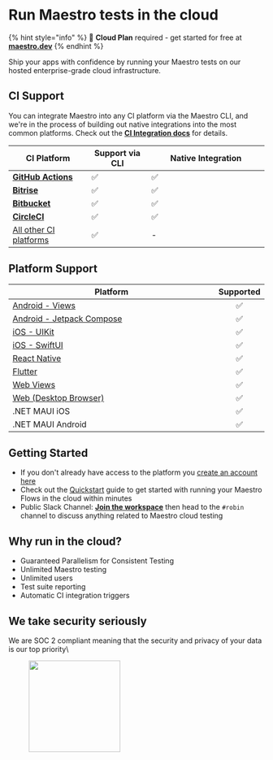 # Run Maestro tests in the cloud

{% hint style="info" %}
🚀 **Cloud Plan** required - get started for free at [**maestro.dev**](https://www.maestro.dev/)
{% endhint %}

Ship your apps with confidence by running your Maestro tests on our hosted enterprise-grade cloud infrastructure.

## CI Support

You can integrate Maestro into any CI platform via the Maestro CLI, and we're in the process of building out native integrations into the most common platforms. Check out the [**CI Integration docs**](ci-integration/) for details.

<table><thead><tr><th width="225">CI Platform</th><th width="153.3073110285006">Support via CLI</th><th width="385.66666666666674">Native Integration</th></tr></thead><tbody><tr><td><a href="ci-integration/github-actions/"><strong>GitHub Actions</strong></a></td><td>✅</td><td>✅</td></tr><tr><td><a href="ci-integration/bitrise.md"><strong>Bitrise</strong></a></td><td>✅</td><td>✅</td></tr><tr><td><a href="ci-integration/bitbucket-pipelines.md"><strong>Bitbucket</strong></a></td><td>✅</td><td>✅</td></tr><tr><td><a href="ci-integration/circleci.md"><strong>CircleCI</strong></a></td><td>✅</td><td>✅</td></tr><tr><td><a href="ci-integration/integration-with-any-ci-platform.md">All other CI platforms</a></td><td>✅</td><td>-</td></tr></tbody></table>

## Platform Support

<table><thead><tr><th width="572">Platform</th><th align="center">Supported</th></tr></thead><tbody><tr><td><a href="../platform-support/android-views.md">Android - Views</a></td><td align="center">✅</td></tr><tr><td><a href="../platform-support/android-jetpack-compose.md">Android - Jetpack Compose</a></td><td align="center">✅</td></tr><tr><td><a href="../platform-support/ios-uikit.md">iOS - UIKit</a></td><td align="center">✅</td></tr><tr><td><a href="../platform-support/ios-swiftui.md">iOS - SwiftUI</a></td><td align="center">✅</td></tr><tr><td><a href="../platform-support/react-native.md">React Native</a></td><td align="center">✅</td></tr><tr><td><a href="../platform-support/flutter.md">Flutter</a></td><td align="center">✅</td></tr><tr><td><a href="../platform-support/web-views.md">Web Views</a></td><td align="center">✅</td></tr><tr><td><a href="../platform-support/web-desktop-browser.md">Web (Desktop Browser)</a></td><td align="center">✅</td></tr><tr><td>.NET MAUI iOS</td><td align="center">✅</td></tr><tr><td>.NET MAUI Android</td><td align="center">✅</td></tr></tbody></table>

## Getting Started

* If you don't already have access to the platform you [create an account here](https://maestro.dev/)
* Check out the [Quickstart](cloud-quickstart.md) guide to get started with running your Maestro Flows in the cloud within minutes
* Public Slack Channel: [**Join the workspace**](https://docsend.com/view/3r2sf8fvvcjxvbtk) then head to the `#robin` channel to discuss anything related to Maestro cloud testing

## Why run in the cloud?

* Guaranteed Parallelism for Consistent Testing
* Unlimited Maestro testing
* Unlimited users
* Test suite reporting
* Automatic CI integration triggers

## We take security seriously

We are SOC 2 compliant meaning that the security and privacy of your data is our top priority\


<figure><img src="../.gitbook/assets/21972-312_SOC_NonCPA.png" alt="" width="180"><figcaption></figcaption></figure>
